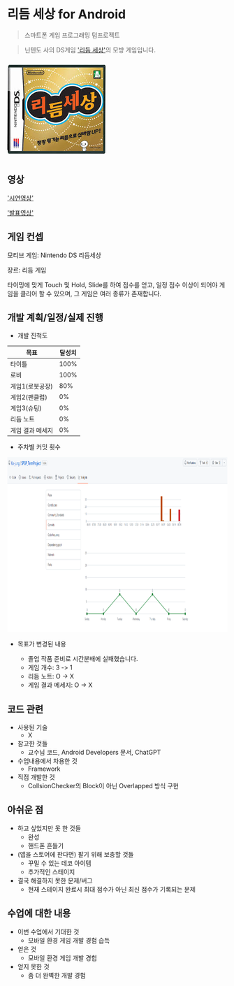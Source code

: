 # 리듬 세상 for Android
> 스마트폰 게임 프로그래밍 텀프로젝트

>닌텐도 사의 DS게임 ['리듬 세상'](https://www.youtube.com/watch?v=FwdBLgFA7qM&ab_channel=Japancommercials4U2)의 모방 게임입니다.

![](READMEImg/메인이미지.jpg)

## 영상

['시연영상'](https://youtu.be/A88vwp0AARU)

['발표영상'](https://youtu.be/A88vwp0AARU)

## 게임 컨셉
모티브 게임: Nintendo DS 리듬세상

장르: 리듬 게임

타이밍에 맞게 Touch 및 Hold, Slide를 하여 점수를 얻고, 일정 점수 이상이 되어야 게임을 클리어 할 수 있으며, 그 게임은 여러 종류가 존재합니다.

## 개발 계획/일정/실제 진행

+ 개발 진척도

|목표|달성치|
|--|--|
|타이틀|100%|
|로비|100%|
|게임1(로봇공장)|80%|
|게임2(팬클럽)|0%|
|게임3(슈팅)|0%|
|리듬 노트|0%|
|게임 결과 메세지|0%|

+ 주차별 커밋 횟수

<img src="READMEImg/3/최종Commit.png" width="1200" height="400"/>

+ 목표가 변경된 내용

	+ 졸업 작품 준비로 시간분배에 실패했습니다.
	+ 게임 개수: 3 -> 1
	+ 리듬 노트: O -> X
	+ 게임 결과 메세지: O -> X
 
## 코드 관련
- 사용된 기술
    + X	
- 참고한 것들
   + 교수님 코드, Android Developers 문서, ChatGPT
- 수업내용에서 차용한 것
    + Framework
- 직접 개발한 것
    + CollsionChecker의 Block이 아닌 Overlapped 방식 구현

## 아쉬운 점
- 하고 싶었지만 못 한 것들
    + 완성
    + 핸드폰 흔들기
- (앱을 스토어에 판다면) 팔기 위해 보충할 것들
    + 꾸밀 수 있는 데코 아이템
    + 추가적인 스테이지
- 결국 해결하지 못한 문제/버그
    + 현재 스테이지 완료시 최대 점수가 아닌 최신 점수가 기록되는 문제

## 수업에 대한 내용
- 이번 수업에서 기대한 것
    + 모바일 환경 게임 개발 경험 습득
- 얻은 것
    + 모바일 환경 게임 개발 경험
- 얻지 못한 것
    + 좀 더 완벽한 개발 경험